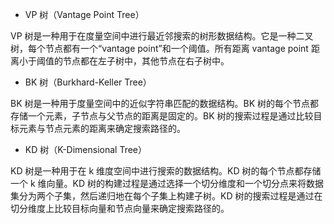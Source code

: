 - VP 树（Vantage Point Tree）

VP 树是一种用于在度量空间中进行最近邻搜索的树形数据结构。它是一种二叉树，每个节点都有一个“vantage point”和一个阈值。所有距离 vantage point 距离小于阈值的节点都在左子树中，其他节点在右子树中。

- BK 树（Burkhard-Keller Tree）

BK 树是一种用于度量空间中的近似字符串匹配的数据结构。BK 树的每个节点都存储一个元素，子节点与父节点的距离是固定的。BK 树的搜索过程是通过比较目标元素与节点元素的距离来确定搜索路径的。

- KD 树（K-Dimensional Tree）

KD 树是一种用于在 k 维度空间中进行搜索的数据结构。KD 树的每个节点都存储一个 k 维向量。KD 树的构建过程是通过选择一个切分维度和一个切分点来将数据集分为两个子集，然后递归地在每个子集上构建子树。KD 树的搜索过程是通过在切分维度上比较目标向量和节点向量来确定搜索路径的。
